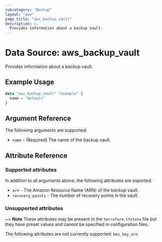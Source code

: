 ```yaml
---
subcategory: "Backup"
layout: "aws"
page_title: "aws_backup_vault"
description: |-
  Provides information about a backup vault.
---
```


# Data Source: aws_backup_vault

Provides information about a backup vault.

## Example Usage

```terraform
data "aws_backup_vault" "example" {
  name = "Default"
}
```

## Argument Reference

The following arguments are supported:

* `name` - (Required) The name of the backup vault.

## Attribute Reference

### Supported attributes

In addition to all arguments above, the following attributes are exported:

* `arn` - The Amazon Resource Name (ARN) of the backup vault.
* `recovery_points` - The number of recovery points in the vault.

### Unsupported attributes

~> **Note** These attributes may be present in the `terraform.tfstate` file but they have preset values and cannot be specified in configuration files.

The following attributes are not currently supported: `kms_key_arn`.
